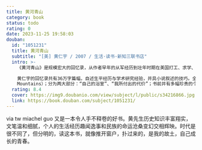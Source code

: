 ```yaml
---
title: 黄河青山
category: book
status: todo
rating: 0
date: 2023-11-25 19:58:03
douban:
  id: "1051231"
  title: 黄河青山
  subtitle: "[美] 黄仁宇 / 2007 / 生活·读书·新知三联书店"
  intro: >-
    《黄河青山》是规模宏大的回忆录，从作者早年的从军经历到壮年时期在美国打工、求学、无所不包；本书又是一部眼光非凡的“大历史”，检讨中国近代革命，统摄几千年的中国历史进程；黄仁宇传递给我们他脱胎于悠久文化的壮阔史观，即使他对此文化不无批评之处。他的文字浅显明白，就算毫无背景的人也读得懂。也许正因为这样，美国大文豪厄卜代克才形容他的文笔仿佛具备卡夫卡的梦幻特质。

    黄仁宇的回忆录共有36万字篇幅，自述生平经历与学术研究经验，并具小说叙述的技巧。全书定名为《黄河青山》（Yellow River and Blue
    Mountains）；分为两大部分：“自己的浴室”、“我所付出的代价”；书前并有多幅珍贵的个人及历史照片。
  rating: 8.4
  cover: https://img9.doubanio.com/view/subject/l/public/s34216866.jpg
  link: https://book.douban.com/subject/1051231/
---
```


via tw miachel guo 又是一本令人手不释卷的好书。黄先生历史知识丰富翔实，文笔温和细腻，个人的生活经历趣闻逸事和民族的命运沧桑变幻交相辉映。时代是很不同了，但分明的，读这本书，就像推开窗户，扑过来的，是我的故土，自己成长的青春。

